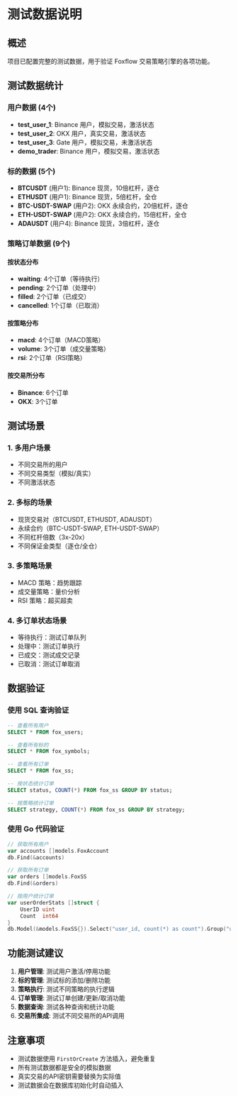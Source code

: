 # 测试数据说明

## 概述

项目已配置完整的测试数据，用于验证 Foxflow 交易策略引擎的各项功能。

## 测试数据统计

### 用户数据 (4个)
- **test_user_1**: Binance 用户，模拟交易，激活状态
- **test_user_2**: OKX 用户，真实交易，激活状态  
- **test_user_3**: Gate 用户，模拟交易，未激活状态
- **demo_trader**: Binance 用户，模拟交易，激活状态

### 标的数据 (5个)
- **BTCUSDT** (用户1): Binance 现货，10倍杠杆，逐仓
- **ETHUSDT** (用户1): Binance 现货，5倍杠杆，全仓
- **BTC-USDT-SWAP** (用户2): OKX 永续合约，20倍杠杆，逐仓
- **ETH-USDT-SWAP** (用户2): OKX 永续合约，15倍杠杆，全仓
- **ADAUSDT** (用户4): Binance 现货，3倍杠杆，逐仓

### 策略订单数据 (9个)

#### 按状态分布
- **waiting**: 4个订单（等待执行）
- **pending**: 2个订单（处理中）
- **filled**: 2个订单（已成交）
- **cancelled**: 1个订单（已取消）

#### 按策略分布
- **macd**: 4个订单（MACD策略）
- **volume**: 3个订单（成交量策略）
- **rsi**: 2个订单（RSI策略）

#### 按交易所分布
- **Binance**: 6个订单
- **OKX**: 3个订单

## 测试场景

### 1. 多用户场景
- 不同交易所的用户
- 不同交易类型（模拟/真实）
- 不同激活状态

### 2. 多标的场景
- 现货交易对（BTCUSDT, ETHUSDT, ADAUSDT）
- 永续合约（BTC-USDT-SWAP, ETH-USDT-SWAP）
- 不同杠杆倍数（3x-20x）
- 不同保证金类型（逐仓/全仓）

### 3. 多策略场景
- MACD 策略：趋势跟踪
- 成交量策略：量价分析
- RSI 策略：超买超卖

### 4. 多订单状态场景
- 等待执行：测试订单队列
- 处理中：测试订单执行
- 已成交：测试成交记录
- 已取消：测试订单取消

## 数据验证

### 使用 SQL 查询验证
```sql
-- 查看所有用户
SELECT * FROM fox_users;

-- 查看所有标的
SELECT * FROM fox_symbols;

-- 查看所有订单
SELECT * FROM fox_ss;

-- 按状态统计订单
SELECT status, COUNT(*) FROM fox_ss GROUP BY status;

-- 按策略统计订单
SELECT strategy, COUNT(*) FROM fox_ss GROUP BY strategy;
```

### 使用 Go 代码验证
```go
// 获取所有用户
var accounts []models.FoxAccount
db.Find(&accounts)

// 获取所有订单
var orders []models.FoxSS
db.Find(&orders)

// 按用户统计订单
var userOrderStats []struct {
    UserID uint
    Count  int64
}
db.Model(&models.FoxSS{}).Select("user_id, count(*) as count").Group("user_id").Scan(&userOrderStats)
```

## 功能测试建议

1. **用户管理**: 测试用户激活/停用功能
2. **标的管理**: 测试标的添加/删除功能
3. **策略执行**: 测试不同策略的执行逻辑
4. **订单管理**: 测试订单创建/更新/取消功能
5. **数据查询**: 测试各种查询和统计功能
6. **交易所集成**: 测试不同交易所的API调用

## 注意事项

- 测试数据使用 `FirstOrCreate` 方法插入，避免重复
- 所有测试数据都是安全的模拟数据
- 真实交易的API密钥需要替换为实际值
- 测试数据会在数据库初始化时自动插入
